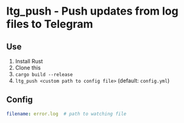 # ltg_push - Push updates from log files to Telegram

## Use
1. Install Rust
2. Clone this
3. `cargo build --release`
4. `ltg_push <custom path to config file>` (default: `config.yml`)

## Config
```yaml
filename: error.log  # path to watching file
```
